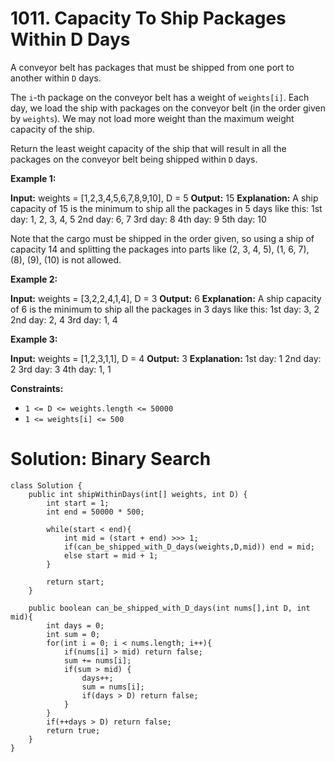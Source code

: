 # 1011. Capacity To Ship Packages Within D Days
A conveyor belt has packages that must be shipped from one port to another within  `D`  days.

The  `i`-th package on the conveyor belt has a weight of  `weights[i]`. Each day, we load the ship with packages on the conveyor belt (in the order given by  `weights`). We may not load more weight than the maximum weight capacity of the ship.

Return the least weight capacity of the ship that will result in all the packages on the conveyor belt being shipped within  `D`  days.

**Example 1:**

**Input:** weights = [1,2,3,4,5,6,7,8,9,10], D = 5
**Output:** 15
**Explanation:** 
A ship capacity of 15 is the minimum to ship all the packages in 5 days like this:
1st day: 1, 2, 3, 4, 5
2nd day: 6, 7
3rd day: 8
4th day: 9
5th day: 10

Note that the cargo must be shipped in the order given, so using a ship of capacity 14 and splitting the packages into parts like (2, 3, 4, 5), (1, 6, 7), (8), (9), (10) is not allowed. 

**Example 2:**

**Input:** weights = [3,2,2,4,1,4], D = 3
**Output:** 6
**Explanation:** 
A ship capacity of 6 is the minimum to ship all the packages in 3 days like this:
1st day: 3, 2
2nd day: 2, 4
3rd day: 1, 4

**Example 3:**

**Input:** weights = [1,2,3,1,1], D = 4
**Output:** 3
**Explanation:** 
1st day: 1
2nd day: 2
3rd day: 3
4th day: 1, 1

**Constraints:**

-   `1 <= D <= weights.length <= 50000`
-   `1 <= weights[i] <= 500`

# Solution: Binary Search
```
class Solution {
    public int shipWithinDays(int[] weights, int D) {
        int start = 1;
        int end = 50000 * 500;
        
        while(start < end){
            int mid = (start + end) >>> 1;
            if(can_be_shipped_with_D_days(weights,D,mid)) end = mid;
            else start = mid + 1;
        }
        
        return start;
    }
    
    public boolean can_be_shipped_with_D_days(int nums[],int D, int mid){
        int days = 0;
        int sum = 0;
        for(int i = 0; i < nums.length; i++){
            if(nums[i] > mid) return false;
            sum += nums[i];
            if(sum > mid) {
                days++;
                sum = nums[i];
                if(days > D) return false;
            }
        }
        if(++days > D) return false;
        return true;
    }
}
```